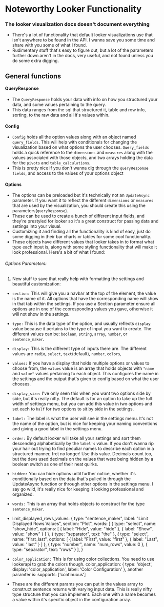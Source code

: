 # Noteworthy Looker Functionality 

### The looker visualization docs doesn't document everything
- There's a lot of functionality that default looker visualizations use that isn't anywhere to be found in the API. I wanna save you some time and share with you some of what I found. 
- Rudimentary stuff that's easy to figure out, but a lot of the parameters further down aren't in the docs, very useful, and not found unless you do some extra digging.


## General functions
#### QueryResponse
- The `QueryResponse` holds your data with info on how you structured your data, and some values pertaining to the query. 
- This data ranges from the sql that structured it, table and row info, sorting, to the raw data and all it's values within.


#### Config
- `Config` holds all the option values along with an object named `query_fields`. This will help with conditionals for changing the visualization based on what options the user chooses. `Query_fields` holds a quick reference to the `dimensions` and `measures` along with the values associated with those objects, and two arrays holding the data for the `pivots` and `table_calculations`.
- This is pretty nice if you don't wanna dig through the `queryResponse` `fields`, and access to the values of your options object


#### Options
- The options can be preloaded but it's technically not an `UpdateAsync` parameter. If you want it to reflect the different `dimensions` or `measures` that are used by the visualization, you should create this using the parameters(`queryResponse`). 
- These can be used to create a bunch of different input fields, and they're prestyled for looker so it's a great construct for passing data and settings into your visual.
- Customizing it and finding all the functionality is kind of easy, just do some digging in their bar charts or tables for some cool functionality. 
- These objects have different values that looker takes in to format what type each input is, along with some styling functionality that will make it look professional. Here's a bit of what I found:


###### Options Parameters:
1. New stuff to save that really help with formatting the settings and beautiful customization:

- `section:` This will give you a navbar at the top of the element, the value is the name of it. All options that have the corresponding name will show in that tab within the settings. If you use a Section parameter ensure all options are in one of the cooresponding values you gave, otherwise it will not show in the settings.

- `type:` This is the data type of the option, and usually reflects `display` value because it pertains to the type of input you want to create. The different values can be: `boolean`, `string`, `array`, `number`, or `sentence_maker`. 

- `display:` This is the different type of inputs there are. The different values are `radio`, `select`, `text`(default), `number`, `colors`,

- `values:` If you have a display that holds multiple options or values to choose from, the `values` value is an array that holds objects with `"name` and `value"` values pertaining to each object. This configures the name in the settings and the output that's given to config based on what the user chooses. 

- `display_size:` I've only seen this when you want two options side by side, but it's really nifty. The default is for an option to take up the full width of settings menu, but you can add this value in two options and set each to `half` for two options to sit by side in the settings.

- `label:` The label is what the user will see in the settings menu. It's not the name of the option, but is nice for keeping your naming conventions and giving a good label in the settings menu.

- `order:` By default looker will take all your settings and sort them descending alphabetically by the `label's` value. If you don't wanna rip your hair out trying to find peculiar names to describe each option in a structured manner, fret no longer! Use this value. Decimals count too, but the devs used decimals on the values that were being hidden by a boolean switch as one of their neat quirks. 

- `hidden:` You can hide options until further notice, whether it's conditionally based on the data that's pulled in through the UpdateAsync function or through other options in the settings menu. I say go wild, it's really nice for keeping it looking professional and organized.

- `words:` This is an array that holds objects to construct for the type `sentence_maker`. 
- limit_displayed_rows_values: {
    type: "sentence_maker",
    label: "Limit Displayed Rows Values",
    section: "Plot",
    words: [
        {
            type: "select",
            name: "show_hide",
            options: [
                { label: "Hide", value: "hide" },
                { label: "Show", value: "show" }
            ]
        },
        { type: "separator", text: "the" },
        {
            type: "select",
            name: "first_last",
            options: [
                { label: "First", value: "first" },
                { label: "Last", value: "last" }
            ]
        },
        { type: "number", name: "num_rows", value: 0 },
        { type: "separator", text: "rows" }
    ], 
}

- `color_application:` This is for using color collections. You need to use lookerapi to grab the colors though.
 color_application: {
    type: 'object',
    display: 'color_application',
    label: 'Color Configuration'
},
another paramter is: supports: ['continuous']



- These are the different params you can put in the values array to construct sentence returns with varying input data. This is really nifty type structure that you can implement. Each one with a name becomes a value within it's specific object in the configuration array.

